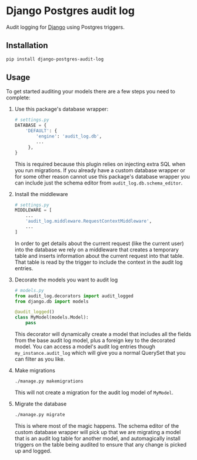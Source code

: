 # Django Postgres audit log

Audit logging for [Django](https://djangoproject.com) using Postgres triggers.


## Installation

```sh
pip install django-postgres-audit-log
```

## Usage

To get started auditing your models there are a few steps you need to complete:

1. Use this package's database wrapper:

   ```python
   # settings.py
   DATABASE = {
       'DEFAULT': {
           'engine': 'audit_log.db',
           ...
        },
   }
   ```

   This is required because this plugin relies on injecting extra SQL when you
   run migrations. If you already have a custom database wrapper or for some
   other reason cannot use this package's database wrapper you can include just
   the schema editor from `audit_log.db.schema_editor`.

2. Install the middleware

   ```python
   # settings.py
   MIDDLEWARE = [
       ...
       'audit_log.middleware.RequestContextMiddleware',
       ...
   ]
   ```

   In order to get details about the current request (like the current user)
   into the database we rely on a middleware that creates a temporary table and
   inserts information about the current request into that table. That table is
   read by the trigger to include the context in the audit log entries.

3. Decorate the models you want to audit log

   ```python
   # models.py
   from audit_log.decorators import audit_logged
   from django.db import models

   @audit_logged()
   class MyModel(models.Model):
       pass
   ``` 

   This decorator will dynamically create a model that includes all the fields
   from the base audit log model, plus a foreign key to the decorated model.
   You can access a model's audit log entries though `my_instance.audit_log`
   which will give you a normal QuerySet that you can filter as you like.


4. Make migrations

   ```sh
   ./manage.py makemigrations
   ```

   This will not create a migration for the audit log model of `MyModel`.

5. Migrate the database

   ```sh
   ./manage.py migrate
   ```

   This is where most of the magic happens. The schema editor of the custom
   database wrapper will pick up that we are migrating a model that is an audit
   log table for another model, and automagically install triggers on the table
   being audited to ensure that any change is picked up and logged.
